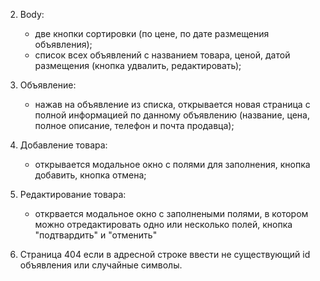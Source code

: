 <!-- 1. Header:
	- отрисовать с одной кнопкой "Войти";
	- если пользователь вошел (просто нажал кнопку "Войти), то появляется кнопка "Разместить объявление" и кнопка "Выйти"; -->



2. Body: 
	<!-- - input, с помощью которого будет осуществляться поиск объявлений;
	- список категорий, по котрым будет производиться фильтрация всех объявлений; -->
	- две кнопки сортировки (по цене, по дате размещения объявления);
	- список всех объявлений с названием товара, ценой, датой размещения (кнопка удвалить, редактировать);



3. Объявление:
	- нажав на объявление из списка, открывается новая страница с полной информацией по данному объявлению (название, цена, полное описание, телефон и почта продавца);


	
4. Добавление товара: 
	- открывается модальное окно с полями для заполнения, кнопка добавить, кнопка отмена;



5. Редактирование товара: 
	- открвается модальное окно с заполнеными полями, в котором можно отредактировать одно или несколько полей, кнопка "подтвардить" и "отменить"



6. Страница 404 если в адресной строке ввести не существующий id объявления или случайные символы.
